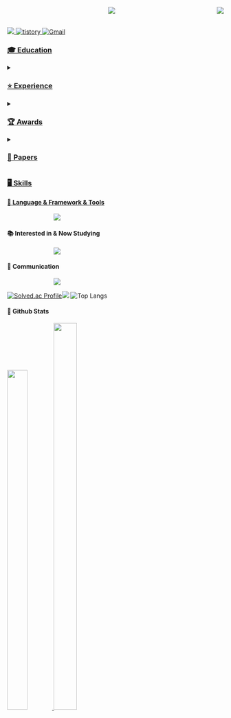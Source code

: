 <div align="right">
<img src="https://komarev.com/ghpvc/?username=juyeonbae&&style=flat-square" align="right"/>
  
<div align="left">
  
<p align = "center">
<img src="https://capsule-render.vercel.app/api?type=waving&color=auto&height=300&section=header&text=Hello!&fontSize=70" />
</p>
<br>
<div style='float:left'>
<a href=""/>
<img src="https://img.shields.io/badge/linkedin-%230077B5.svg?style=for-the-badge&logo=linkedin&logoColor=white"/>
</a>
<a href="https://zo0oz.tistory.com">
<img alt="tistory" src="https://img.shields.io/badge/tistory-ff5544?style=for-the-badge&logo=tistory&logoColor=white" />
</a>
<a href="juyeonbae.dev@gmail.com">
<img alt="Gmail" src="https://img.shields.io/badge/Gmail-D14836?style=for-the-badge&logo=gmail&logoColor=white" />


### 🎓  Education

    
<details>
  <summary><h3> ⭐ Experience</h3></summary>

- **Kakao Corp. X Goorm.io | Kakao tech Bootcamp 1st** (2024.06 ~ present)
  - participating in Generative AI Developing part.
  
</details>

<details>
  <summary><h3>🏆 Awards</h3></summary>


</details>

<details>
  <summary><h3>📝 Papers</h3></summary>


</details>

### 🖥️ Skills

#### 📑 Language & Framework & Tools
<p align="center">
  <a href="https://skillicons.dev">
    <img src="https://skillicons.dev/icons?i=py,anaconda,tensorflow,git,sklearn" />
  </a>
</p>

#### 📚 Interested in & Now Studying
<p align="center">
  <a href="https://skillicons.dev">
    <img src="https://skillicons.dev/icons?i=opencv,pytorch,kubernetes,docker" />
  </a>
</p>
  
#### 📢 Communication
<p align="center">
  <a href="https://skillicons.dev">
    <img src="https://skillicons.dev/icons?i=github,notion,discord,gmail,linkedin" />
  </a>
</p>


<div align="center">
  
[![Solved.ac Profile](http://mazassumnida.wtf/api/v2/generate_badge?boj=celina324)](https://solved.ac/ilnyu0756/)<img src="http://mazandi.herokuapp.com/api?handle=ilnyu0756&theme=dark"/>
![Top Langs](https://github-readme-stats.vercel.app/api/top-langs/?username=juyeonbae&&hide_progress=true)

<!--![ GitHub stats](https://github-readme-stats.vercel.app/api?username=juyeonbae&show_icons=true&theme=radical)-->
</div>


#### 🌱 Github Stats  
<a href="s">
<img src="https://github-readme-stats.vercel.app/api?username=juyeonbae&theme=tokyonight&show_icons=true&hide_border=true" width="45%" />
</a>
<img src="https://github-readme-streak-stats.herokuapp.com/?user=kritika-pattalam&theme=tokyonight&hide_border=true" width="48%" > 
</a>
<!--
**juyeonbae/juyeonbae** is a ✨ _special_ ✨ repository because its `README.md` (this file) appears on your GitHub profile.


Here are some ideas to get you started:

- 🔭 I’m currently working on ...
- 🌱 I’m currently learning ...
- 👯 I’m looking to collaborate on ...
- 🤔 I’m looking for help with ...
- 💬 Ask me about ...
- 📫 How to reach me: ...
- 😄 Pronouns: ...
- ⚡ Fun fact: ...
-->

